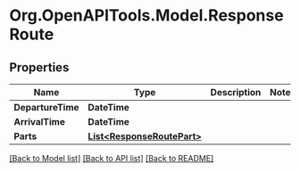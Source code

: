 # Org.OpenAPITools.Model.ResponseRoute

## Properties

Name | Type | Description | Notes
------------ | ------------- | ------------- | -------------
**DepartureTime** | **DateTime** |  | 
**ArrivalTime** | **DateTime** |  | 
**Parts** | [**List&lt;ResponseRoutePart&gt;**](ResponseRoutePart.md) |  | 

[[Back to Model list]](../README.md#documentation-for-models) [[Back to API list]](../README.md#documentation-for-api-endpoints) [[Back to README]](../README.md)

